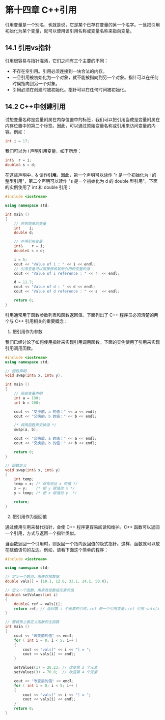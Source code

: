 # 第十四章 C++引用

引用变量是一个别名，也就是说，它是某个已存在变量的另一个名字。一旦把引用初始化为某个变量，就可以使用该引用名称或变量名称来指向变量。

## 14.1 引用vs指针

引用很容易与指针混淆，它们之间有三个主要的不同：

- 不存在空引用。引用必须连接到一块合法的内存。
- 一旦引用被初始化为一个对象，就不能被指向到另一个对象。指针可以在任何时候指向到另一个对象。
- 引用必须在创建时被初始化。指针可以在任何时间被初始化。

## 14.2 C++中创建引用

试想变量名称是变量附属在内存位置中的标签，我们可以把引用当成是变量附属在内存位置中的第二个标签。因此，可以通过原始变量名称或引用来访问变量的内容。例如：

```cpp
int i = 17;
```

我们可以为 i 声明引用变量，如下所示：

```cpp
int&  r = i;
double& s = d;
```

在这些声明中，& 读作**引用**。因此，第一个声明可以读作 "r 是一个初始化为 i 的整型引用"，第二个声明可以读作 "s 是一个初始化为 d 的 double 型引用"。下面的实例使用了 int 和 double 引用：

```cpp
#include <iostream>

using namespace std;

int main ()
{
    // 声明简单的变量
    int    i;
    double d;

    // 声明引用变量
    int&    r = i;
    double& s = d;

    i = 5;
    cout << "Value of i : " << i << endl;
    // 引用变量可以直接修改其所引用的变量的值
    cout << "Value of i reference : " << r  << endl;

    d = 11.7;
    cout << "Value of d : " << d << endl;
    cout << "Value of d reference : " << s  << endl;

    return 0;
}
```

引用通常用于函数参数列表和函数返回值。下面列出了 C++ 程序员必须清楚的两个与 C++ 引用相关的重要概念：

1. 把引用作为参数

我们已经讨论了如何使用指针来实现引用调用函数。下面的实例使用了引用来实现引用调用函数。

```cpp
#include <iostream>
using namespace std;

// 函数声明
void swap(int& x, int& y);

int main ()
{
    // 局部变量声明
    int a = 100;
    int b = 200;

    cout << "交换前，a 的值：" << a << endl;
    cout << "交换前，b 的值：" << b << endl;

    /* 调用函数来交换值 */
    swap(a, b);

    cout << "交换后，a 的值：" << a << endl;
    cout << "交换后，b 的值：" << b << endl;

    return 0;
}

// 函数定义
void swap(int& x, int& y)
{
    int temp;
    temp = x; /* 保存地址 x 的值 */
    x = y;    /* 把 y 赋值给 x */
    y = temp; /* 把 x 赋值给 y  */

    return;
}
```

2. 把引用作为返回值

通过使用引用来替代指针，会使 C++ 程序更容易阅读和维护。C++ 函数可以返回一个引用，方式与返回一个指针类似。

当函数返回一个引用时，则返回一个指向返回值的隐式指针。这样，函数就可以放在赋值语句的左边。例如，请看下面这个简单的程序：

```cpp
#include <iostream>

using namespace std;

// 定义一个数组，用来存放数据
double vals[] = {10.1, 12.6, 33.1, 24.1, 50.0};

// 定义一个函数，用来改变数组元素的值
double& setValues(int i)
{
    double& ref = vals[i];
    return ref; // 返回第 i 个元素的引用，ref 是一个引用变量，ref 引用 vals[i]
}

// 要调用上面定义函数的主函数
int main ()
{
    cout << "改变前的值" << endl;
    for ( int i = 0; i < 5; i++ )
    {
        cout << "vals[" << i << "] = ";
        cout << vals[i] << endl;
    }

    setValues(1) = 20.23; // 改变第 2 个元素
    setValues(3) = 70.8;  // 改变第 4 个元素

    cout << "改变后的值" << endl;
    for ( int i = 0; i < 5; i++ )
    {
        cout << "vals[" << i << "] = ";
        cout << vals[i] << endl;
    }
    return 0;
}
```
